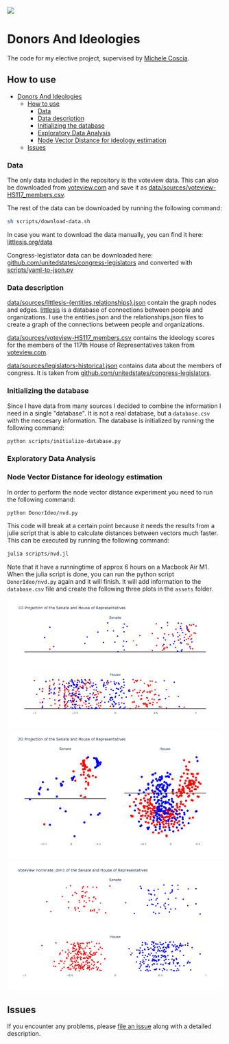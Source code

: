 ![](DALL·E%20Banner.png)

# Donors And Ideologies

The code for my elective project, supervised by [Michele Coscia](https://www.michelecoscia.com/).

## How to use

- [Donors And Ideologies](#donors-and-ideologies)
  - [How to use](#how-to-use)
    - [Data](#data)
    - [Data description](#data-description)
    - [Initializing the database](#initializing-the-database)
    - [Exploratory Data Analysis](#exploratory-data-analysis)
    - [Node Vector Distance for ideology estimation](#node-vector-distance-for-ideology-estimation)
  - [Issues](#issues)

<!-- [scripts/littlesis-graph-exploration.ipynb](scripts/littlesis-graph-exploration.ipynb) is a good place to start if you want to explore the data. -->

### Data

The only data included in the repository is the voteview data. This can also be downloaded from [voteview.com](https://voteview.com/) and save it as [data/sources/voteview-HS117_members.csv](data/sources/voteview-HS117_members.csv).

The rest of the data can be downloaded by running the following command:

```bash
sh scripts/download-data.sh
```

In case you want to download the data manually, you can find it here: [littlesis.org/data](https://littlesis.org/data)

Congress-legistlator data can be downloaded here: [github.com/unitedstates/congress-legislators](https://github.com/unitedstates/congress-legislators/blob/main/legislators-historical.yaml) and converted with [scripts/yaml-to-json.py](scripts/yaml-to-json.py)

### Data description

[data/sources/littlesis-{entities,relationships}.json](data/sources/) contain the graph nodes and edges. [littlesis](https://littlesis.org/) is a database of connections between people and organizations. I use the entities.json and the relationships.json files to create a graph of the connections between people and organizations.

[data/sources/voteview-HS117_members.csv](data/voteview-HS117_members.csv) contains the ideology scores for the members of the 117th House of Representatives taken from [voteview.com](https://voteview.com/).

[data/sources/legislators-historical.json](data/sources/legislators-historical.json) contains data about the members of congress. It is taken from [github.com/unitedstates/congress-legislators](https://github.com/unitedstates/congress-legislators/blob/main/legislators-historical.yaml).

### Initializing the database

Since I have data from many sources I decided to combine the information I need in a single "database". It is not a real database, but a `database.csv` with the neccesary information. The database is initialized by running the following command:

```bash
python scripts/initialize-database.py
```

### Exploratory Data Analysis

### Node Vector Distance for ideology estimation

In order to perform the node vector distance experiment you need to run the following command:

```bash
python DonorIdeo/nvd.py
```

This code will break at a certain point because it needs the results from a julie script that is able to calculate distances between vectors much faster. This can be executed by running the following command:

```bash
julia scripts/nvd.jl
```

Note that it have a runningtime of approx 6 hours on a Macbook Air M1. When the julia script is done, you can run the python script `DonorIdeo/nvd.py` again and it will finish. It will add information to the `database.csv` file and create the following three plots in the `assets` folder.

![](assets/1d-projection.png)
![](assets/2d-projection.png)
![](assets/voteview-nominate-dim1.png)

## Issues

If you encounter any problems,
please [file an issue] along with a detailed description.

[file an issue]: https://github.com/DueViktor/donors-and-ideologies/issues
